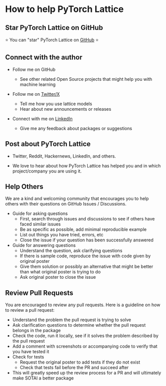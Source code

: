 # How to help PyTorch Lattice

## Star PyTorch Lattice on GitHub

⭐️ You can "star" PyTorch Lattice on [GitHub](https://github.com/ControlAI/pytorch-lattice) ⭐️

## Connect with the author

-   Follow me on GitHub

    -   See other related Open Source projects that might help you with machine learning

-   Follow me on [Twitter/X](https://twitter.com/WilliamBakst)

    -   Tell me how you use lattice models
    -   Hear about new announcements or releases

-   Connect with me on [LinkedIn](https://www.linkedin.com/in/wbakst/)

    -   Give me any feedback about packages or suggestions

## Post about PyTorch Lattice

-   Twitter, Reddit, Hackernews, LinkedIn, and others.

-   We love to hear about how PyTorch Lattice has helped you and in which project/company you are using it.

## Help Others

We are a kind and welcoming community that encourages you to help others with their questions on GitHub Issues / Discussions.

-   Guide for asking questions
    -   First, search through issues and discussions to see if others have faced similar issues
    -   Be as specific as possible, add minimal reproducible example
    -   List out things you have tried, errors, etc
    -   Close the issue if your question has been successfully answered
-   Guide for answering questions
    -   Understand the question, ask clarifying questions
    -   If there is sample code, reproduce the issue with code given by original poster
    -   Give them solution or possibly an alternative that might be better than what original poster is trying to do
    -   Ask original poster to close the issue

## Review Pull Requests

You are encouraged to review any pull requests. Here is a guideline on how to review a pull request:

-   Understand the problem the pull request is trying to solve
-   Ask clarification questions to determine whether the pull request belongs in the package
-   Check the code, run it locally, see if it solves the problem described by the pull request
-   Add a comment with screenshots or accompanying code to verify that you have tested it
-   Check for tests
    -   Request the original poster to add tests if they do not exist
    -   Check that tests fail before the PR and succeed after
-   This will greatly speed up the review process for a PR and will ultimately make SOTAI a better package
